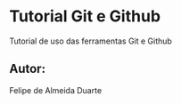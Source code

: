 # Tutorial Git e Github
Tutorial de uso das ferramentas Git e Github
## Autor:
Felipe de Almeida Duarte
